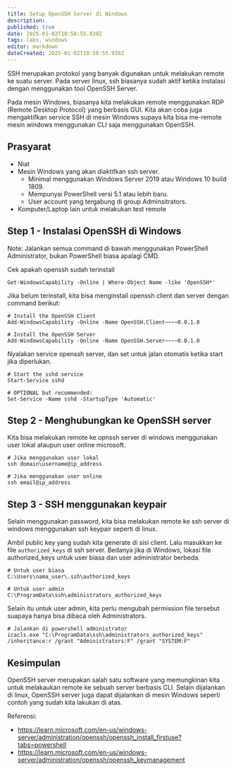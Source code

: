```yaml
---
title: Setup OpenSSH Server di Windows
description: 
published: true
date: 2025-01-02T10:58:55.938Z
tags: labs, windows
editor: markdown
dateCreated: 2025-01-02T10:58:55.938Z
---
```


SSH merupakan protokol yang banyak digunakan untuk melakukan remote ke suatu server. Pada server linux, ssh biasanya sudah aktif ketika instalasi dengan menggunakan tool OpenSSH Server.

Pada mesin Windows, biasanya kita melakukan remote menggunakan RDP (Remote Desktop Protocol) yang berbasis GUI. Kita akan coba juga mengaktifkan service SSH di mesin Windows supaya kita bisa me-remote mesin windows menggunakan CLI saja menggunakan OpenSSH.

## Prasyarat
- Niat
- Mesin Windows yang akan diaktifkan ssh server.
  - Minimal menggunakan Windows Server 2019 atau Windows 10 build 1809.
  - Mempunyai PowerShell versi 5.1 atau lebih baru.
  - User account yang tergabung di group Adminsitrators.
- Komputer/Laptop lain untuk melakukan test remote

## Step 1 - Instalasi OpenSSH di Windows
Note: Jalankan semua command di bawah menggunakan PowerShell Administrator, bukan PowerShell biasa apalagi CMD.

Cek apakah openssh sudah terinstall
```
Get-WindowsCapability -Online | Where-Object Name -like 'OpenSSH*'
```

Jika belum terinstall, kita bisa menginstall openssh client dan server dengan command berikut:
```
# Install the OpenSSH Client
Add-WindowsCapability -Online -Name OpenSSH.Client~~~~0.0.1.0

# Install the OpenSSH Server
Add-WindowsCapability -Online -Name OpenSSH.Server~~~~0.0.1.0
```

Nyalakan service openssh server, dan set untuk jalan otomatis ketika start jika diperlukan.
```
# Start the sshd service
Start-Service sshd

# OPTIONAL but recommended:
Set-Service -Name sshd -StartupType 'Automatic'
```

## Step 2 - Menghubungkan ke OpenSSH server
Kita bisa melakukan remote ke opnssh server di windows menggunakan user lokal ataupun user online microsoft.
```
# Jika menggunakan user lokal
ssh domain\username@ip_address

# Jika menggunakan user online
ssh email@ip_address
```

## Step 3 - SSH menggunakan keypair
Selain menggunakan password, kita bisa melakukan remote ke ssh server di windows menggunakan ssh keypair seperti di linux.

Ambil public key yang sudah kita generate di sisi client. Lalu masukkan ke file `authorized_keys` di ssh server.
Bedanya jika di Windows, lokasi file authorized_keys untuk user biasa dan user administrator berbeda.

```
# Untuk user biasa
C:\Users\nama_user\.ssh\authorized_keys

# Untuk user admin
C:\ProgramData\ssh\administrators_authorized_keys
```

Selain itu untuk user admin, kita perlu mengubah permission file tersebut suapaya hanya bisa dibaca oleh Administrators.

```
# Jalankan di powershell administrator
icacls.exe "C:\ProgramData\ssh\administrators_authorized_keys" /inheritance:r /grant "Administrators:F" /grant "SYSTEM:F"
```

## Kesimpulan
OpenSSH server merupakan salah satu software yang memungkinan kita untuk melakaukan remote ke sebuah server berbasis CLI. Selain dijalankan di linux, OpenSSH server juga dapat dijalankan di mesin Windows seperti contoh yang sudah kita lakukan di atas.

Referensi:
- https://learn.microsoft.com/en-us/windows-server/administration/openssh/openssh_install_firstuse?tabs=powershell
- https://learn.microsoft.com/en-us/windows-server/administration/openssh/openssh_keymanagement